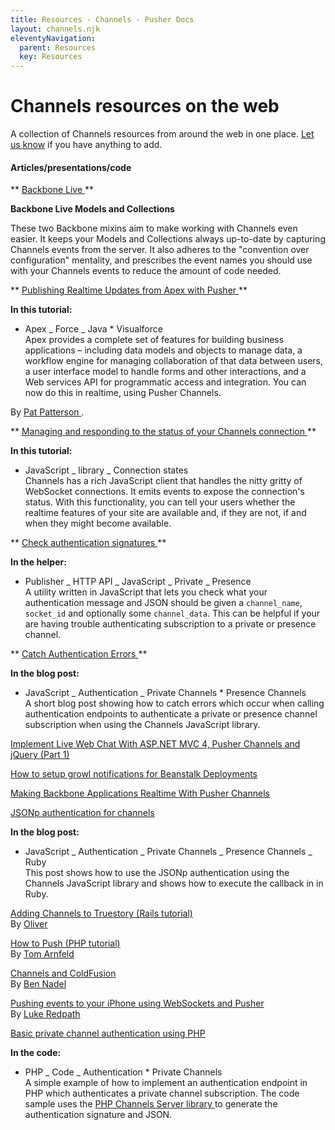 ```yaml
---
title: Resources - Channels - Pusher Docs
layout: channels.njk
eleventyNavigation:
  parent: Resources
  key: Resources
---
```


# Channels resources on the web

A collection of Channels resources from around the web in one place. [Let us know](mailto:support@pusher.com) if you have anything to add.

#### Articles/presentations/code

** [ Backbone Live ](https://github.com/bluedevil2k/backbone-live) **

**Backbone Live Models and Collections**

These two Backbone mixins aim to make working with Channels even easier. It keeps your Models and Collections always up-to-date by capturing Channels events from the server. It also adheres to the "convention over configuration" mentality, and prescribes the event names you should use with your Channels events to reduce the amount of code needed.

** [ Publishing Realtime Updates from Apex with Pusher ](http://blogs.developerforce.com/developer-relations/2011/10/publishing-real-time-updates-from-apex-with-pusher.html) **

**In this tutorial:**

- Apex _ Force _ Java \* Visualforce  
  Apex provides a complete set of features for building business applications – including data models and objects to manage data, a workflow engine for managing collaboration of that data between users, a user interface model to handle forms and other interactions, and a Web services API for programmatic access and integration. You can now do this in realtime, using Pusher Channels.

By [ Pat Patterson ](http://blogs.developerforce.com/developer-relations/author/pat-patterson) .

** [ Managing and responding to the status of your Channels connection ](https://blog.pusher.com/2011/7/12/connections-states) **

**In this tutorial:**

- JavaScript _ library _ Connection states  
  Channels has a rich JavaScript client that handles the nitty gritty of WebSocket connections. It emits events to expose the connection's status. With this functionality, you can tell your users whether the realtime features of your site are available and, if they are not, if and when they might become available.

** [ Check authentication signatures ](http://www.leggetter.co.uk/pusher/help/auth_checker/) **

**In the helper:**

- Publisher _ HTTP API _ JavaScript _ Private _ Presence  
  A utility written in JavaScript that lets you check what your authentication message and JSON should be given a `channel_name`, `socket_id` and optionally some `channel_data`. This can be helpful if your are having trouble authenticating subscription to a private or presence channel.

** [ Catch Authentication Errors ](https://blog.pusher.com/2011/8/10/catching-your-private-and-presence-authentication-errors) **

**In the blog post:**

- JavaScript _ Authentication _ Private Channels \* Presence Channels  
  A short blog post showing how to catch errors which occur when calling authentication endpoints to authenticate a private or presence channel subscription when using the Channels JavaScript library.

[ Implement Live Web Chat With ASP.NET MVC 4, Pusher Channels and jQuery (Part 1) ](http://www.geekbeing.com/2012/05/18/implement-live-web-chat-part-1/)

[ How to setup growl notifications for Beanstalk Deployments ](http://www.joshstrange.com/2012/06/14/how-to-setup-growl-notifications-for-beanstalk-deployments-updated/)

[ Making Backbone Applications Realtime With Pusher Channels ](http://blog.gazler.com/blog/2012/04/02/making-backbone-applications-realtime-with-pusher/)

[ JSONp authentication for channels ](https://blog.pusher.com/2010/10/26/jsonp-authentication-for-private-channels)

**In the blog post:**

- JavaScript _ Authentication _ Private Channels _ Presence Channels _ Ruby  
  This post shows how to use the JSONp authentication using the Channels JavaScript library and shows how to execute the callback in in Ruby.

[ Adding Channels to Truestory (Rails tutorial) ](http://blog.new-bamboo.co.uk/2010/5/12/integrating-pusher-into-a-complex-app-in-one-day) <br /> By [Oliver](http://new-bamboo.co.uk)

[ How to Push (PHP tutorial) ](http://blog.tarnfeldweb.com/2010/05/how-to-push/) <br /> By [ Tom Arnfeld ](http://tarnfeldweb.com/ "Tom Arnfeld")

[ Channels and ColdFusion ](http://www.bennadel.com/blog/1954-Using-ColdFusion-With-Pusher-A-Notification-Service-Powered-By-HTML5-WebSockets.htm) <br /> By [Ben Nadel](http://www.bennadel.com/)

[ Pushing events to your iPhone using WebSockets and Pusher ](http://lukeredpath.co.uk/blog/pushing-events-to-your-iphone-using-websockets-and-pusher.html "Pushing events to your iPhone using WebSockets and Pusher") <br /> By [ Luke Redpath ](http://lukeredpath.co.uk/ "Luke Redpath")

[ Basic private channel authentication using PHP ](https://gist.github.com/1180618)

**In the code:**

- PHP _ Code _ Authentication \* Private Channels  
  A simple example of how to implement an authentication endpoint in PHP which authenticates a private channel subscription. The code sample uses the [ PHP Channels Server library ](/docs/channels/channels_libraries/libraries) to generate the authentication signature and JSON.
